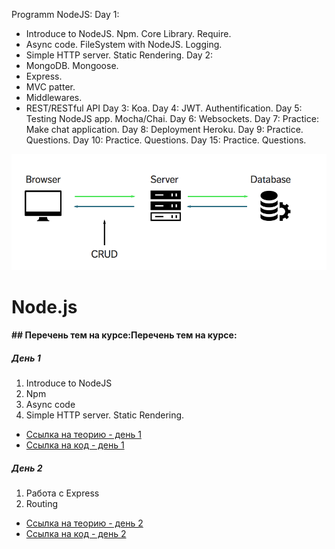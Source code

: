 Programm NodeJS:
Day 1: 
- Introduce to NodeJS. Npm. Core Library. Require.
- Async code. FileSystem with NodeJS. Logging.
- Simple HTTP server. Static Rendering.
Day 2: 
- MongoDB. Mongoose. 
- Express. 
- MVC patter. 
- Middlewares. 
- REST/RESTful API
Day 3: Koa.
Day 4: JWT. Authentification.
Day 5: Testing NodeJS app. Mocha/Chai.
Day 6: Websockets.
Day 7: Practice: Make chat application.
Day 8: Deployment Heroku.
Day 9: Practice. Questions.
Day 10: Practice. Questions.
Day 15: Practice. Questions.




![Иллюстрация к проекту](https://raw.githubusercontent.com/NadyaHristuk/Node.js/master/Day_1/crud-express-mongo.png)

# Node.js
#### ## Перечень тем на курсе:Перечень тем на курсе:
##### День 1
1. Introduce to NodeJS
2. Npm
3. Async code
4. Simple HTTP server. Static Rendering.
- [Ссылка на теорию - день 1](https://github.com/NadyaHristuk/Node.js/blob/master/Day_1/README.md "Ссылка на теорию - день 1")
- [Ссылка на код - день 1](https://github.com/NadyaHristuk/Node.js/tree/master/Day_1 "Ссылка на код - день 1")

##### День 2
1. Работа с Express
2. Routing
- [Ссылка на теорию - день 2](https://github.com/NadyaHristuk/Node.js/blob/master/Day_2/README.md "Ссылка на теорию - день 1")
- [Ссылка на код - день 2](https://github.com/NadyaHristuk/Node.js/tree/master/Day_2 "Ссылка на код - день 3")
